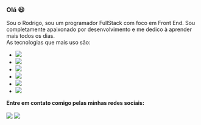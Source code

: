 ### Olá 😃
Sou o Rodrigo, sou um programador FullStack com foco em Front End. Sou completamente apaixonado por desenvolvimento e me dedico à aprender mais todos os dias. <br>
As tecnologias que mais uso são: 

- <img src="https://img.shields.io/badge/HTML-239120?style=for-the-badge&logo=html5&logoColor=white">
- <img src="https://img.shields.io/badge/CSS-239120?&style=for-the-badge&logo=css3&logoColor=white">
- <img src="https://img.shields.io/badge/Tailwind_CSS-38B2AC?style=for-the-badge&logo=tailwind-css&logoColor=white">
- <img src="https://img.shields.io/badge/JavaScript-F7DF1E?style=for-the-badge&logo=javascript&logoColor=black">
- <img src="https://img.shields.io/badge/React-20232A?style=for-the-badge&logo=react&logoColor=61DAFB">
- <img src="https://img.shields.io/badge/Node.js-43853D?style=for-the-badge&logo=node.js&logoColor=white">

<b>Entre em contato comigo pelas minhas redes sociais:</b> <br><br> 
<a href="https://www.instagram.com/rodri.oliver94/" target="_blank"><img src="https://img.shields.io/badge/Instagram-E4405F?style=for-the-badge&logo=instagram&logoColor=white"></a>
<a href="https://www.linkedin.com/in/rodrigo-de-oliveira-sousa-a42b7626a/" target="_blank"><img src="https://img.shields.io/badge/LinkedIn-0077B5?style=for-the-badge&logo=linkedin&logoColor=white"></a>
